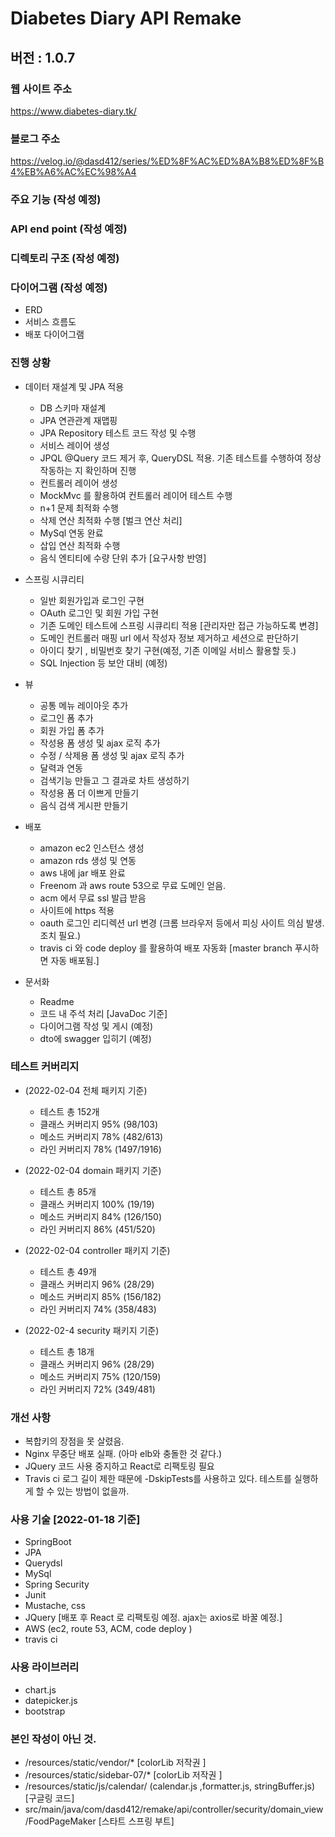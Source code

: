# __Diabetes Diary API Remake__

## 버전 : 1.0.7

### 웹 사이트 주소 ###

https://www.diabetes-diary.tk/

### 블로그 주소

https://velog.io/@dasd412/series/%ED%8F%AC%ED%8A%B8%ED%8F%B4%EB%A6%AC%EC%98%A4

### 주요 기능 (작성 예정)

### API end point (작성 예정)

### 디렉토리 구조 (작성 예정)

### 다이어그램 (작성 예정)
 + ERD
 + 서비스 흐름도
 + 배포 다이어그램

### 진행 상황 ###

+ 데이터 재설계 및 JPA 적용
    + DB 스키마 재설계
    + JPA 연관관계 재맵핑
    + JPA Repository 테스트 코드 작성 및 수행
    + 서비스 레이어 생성
    + JPQL @Query 코드 제거 후, QueryDSL 적용. 기존 테스트를 수행하여 정상 작동하는 지 확인하며 진행
    + 컨트롤러 레이어 생성
    + MockMvc 를 활용하여 컨트롤러 레이어 테스트 수행
    + n+1 문제 최적화 수행
    + 삭제 연산 최적화 수행 [벌크 연산 처리]
    + MySql 연동 완료
    + 삽입 연산 최적화 수행
    + 음식 엔티티에 수량 단위 추가 [요구사항 반영]


+ 스프링 시큐리티
    + 일반 회원가입과 로그인 구현
    + OAuth 로그인 및 회원 가입 구현
    + 기존 도메인 테스트에 스프링 시큐리티 적용 [관리자만 접근 가능하도록 변경]
    + 도메인 컨트롤러 매핑 url 에서 작성자 정보 제거하고 세션으로 판단하기
    + 아이디 찾기 , 비밀번호 찾기 구현(예정, 기존 이메일 서비스 활용할 듯.)
    + SQL Injection 등 보안 대비 (예정)


+ 뷰
    + 공통 메뉴 레이아웃 추가
    + 로그인 폼 추가
    + 회원 가입 폼 추가
    + 작성용 폼 생성 및 ajax 로직 추가
    + 수정 / 삭제용 폼 생성 및 ajax 로직 추가
    + 달력과 연동
    + 검색기능 만들고 그 결과로 차트 생성하기
    + 작성용 폼 더 이쁘게 만들기 
    + 음식 검색 게시판 만들기

+ 배포
    + amazon ec2 인스턴스 생성
    + amazon rds 생성 및 연동
    + aws 내에 jar 배포 완료
    + Freenom 과 aws route 53으로 무료 도메인 얻음.
    + acm 에서 무료 ssl 발급 받음
    + 사이트에 https 적용
    + oauth 로그인 리디렉션 url 변경 (크롬 브라우저 등에서 피싱 사이트 의심 발생. 조치 필요.)
    + travis ci 와 code deploy 를 활용하여 배포 자동화 [master branch 푸시하면 자동 배포됨.]


+ 문서화
    + Readme
    + 코드 내 주석 처리 [JavaDoc 기준]
    + 다이어그램 작성 및 게시 (예정)
    + dto에 swagger 입히기 (예정)

### 테스트 커버리지 ###

+ (2022-02-04 전체 패키지 기준)
    + 테스트 총 152개
    + 클래스 커버리지 95% (98/103)
    + 메소드 커버리지 78% (482/613)
    + 라인 커버리지 78% (1497/1916)

+ (2022-02-04 domain 패키지 기준)
    + 테스트 총 85개
    + 클래스 커버리지 100% (19/19)
    + 메소드 커버리지 84% (126/150)
    + 라인 커버리지 86% (451/520)

+ (2022-02-04 controller 패키지 기준)
    + 테스트 총 49개
    + 클래스 커버리지 96% (28/29)
    + 메소드 커버리지 85% (156/182)
    + 라인 커버리지 74% (358/483)

+ (2022-02-4 security 패키지 기준)
    + 테스트 총 18개
    + 클래스 커버리지 96% (28/29)
    + 메소드 커버리지 75% (120/159)
    + 라인 커버리지 72% (349/481)

### 개선 사항 ###

+ 복합키의 장점을 못 살렸음.
+ Nginx 무중단 배포 실패. (아마 elb와 충돌한 것 같다.)
+ JQuery 코드 사용 중지하고 React로 리팩토링 필요
+ Travis ci 로그 길이 제한 때문에 -DskipTests를 사용하고 있다. 테스트를 실행하게 할 수 있는 방법이 없을까.


### 사용 기술 [2022-01-18 기준] ###

+ SpringBoot
+ JPA
+ Querydsl
+ MySql
+ Spring Security
+ Junit
+ Mustache, css
+ JQuery [배포 후 React 로 리팩토링 예정. ajax는 axios로 바꿀 예정.]
+ AWS (ec2, route 53, ACM, code deploy )
+ travis ci

### 사용 라이브러리

+ chart.js
+ datepicker.js
+ bootstrap

### 본인 작성이 아닌 것.

+ /resources/static/vendor/* [colorLib 저작권 ]
+ /resources/static/sidebar-07/* [colorLib 저작권 ]
+ /resources/static/js/calendar/ (calendar.js ,formatter.js, stringBuffer.js) [구글링 코드]
+ src/main/java/com/dasd412/remake/api/controller/security/domain_view/FoodPageMaker [스타트 스프링 부트]

